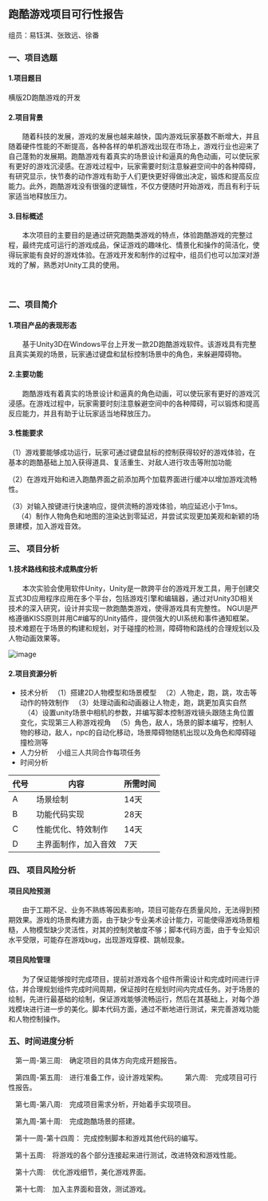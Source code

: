 ## 跑酷游戏项目可行性报告

组员：易钰淇、张致远、徐番

### 一、项目选题

#### 1.项目题目

横版2D跑酷游戏的开发

#### 2.项目背景

　　随着科技的发展，游戏的发展也越来越快，国内游戏玩家基数不断增大，并且随着硬件性能的不断提高，各种各样的单机游戏出现在市场上，游戏行业也迎来了自己蓬勃的发展期。跑酷游戏有着真实的场景设计和逼真的角色动画，可以使玩家有更好的游戏沉浸感。在游戏过程中，玩家需要时刻注意躲避空间中的各种障碍，有研究显示，快节奏的动作游戏有助于人们更快更好得做出决定，锻炼和提高反应能力。此外，跑酷游戏没有很强的逻辑性，不仅方便随时开始游戏，而且有利于玩家适当地释放压力。

#### 3.目标概述

　　本次项目的主要目的是通过研究跑酷类游戏的特点，体验跑酷游戏的完整过程，最终完成可运行的游戏成品，保证游戏的趣味化、情景化和操作的简洁化，使得玩家能有良好的游戏体验。在游戏开发和制作的过程中，组员们也可以加深对游戏的了解，熟悉对Unity工具的使用。

　

### 二、项目简介

#### 1.项目产品的表现形态

　　基于Unity3D在Windows平台上开发一款2D跑酷游戏软件。该游戏具有完整且真实美观的场景，玩家通过键盘和鼠标控制场景中的角色，来躲避障碍物。

#### 2.主要功能

　　跑酷游戏有着真实的场景设计和逼真的角色动画，可以使玩家有更好的游戏沉浸感。在游戏过程中，玩家需要时刻注意躲避空间中的各种障碍，可以锻炼和提高反应能力，并且有助于让玩家适当地释放压力。

#### 3.性能要求

（1）游戏要能够成功运行，玩家可通过键盘鼠标的控制获得较好的游戏体验，在基本的跑酷基础上加入获得道具、复活重生、对敌人进行攻击等附加功能

（2）在游戏开始和进入跑酷界面之前添加两个加载界面进行缓冲以增加游戏流畅性。

（3）对输入按键进行快速响应，提供流畅的游戏体验，响应延迟小于1ms。
　
（4）制作人物角色和地图的渲染达到零延迟，并尝试实现更加美观和新颖的场景建模，加入游戏音效。

### 三、 项目分析

#### 1.技术路线和技术成熟度分析

　　本次实验会使用软件Unity，Unity是一款跨平台的游戏开发工具，用于创建交互式3D应用程序应用在多个平台，包括游戏引擎和编辑器，通过对Unity3D相关技术的深入研究，设计并实现一款跑酷类游戏，使得游戏具有完整性。 NGUI是严格遵循KISS原则并用C#编写的Unity插件，提供强大的UI系统和事件通知框架。技术难题在于场景的构建和规划，对于碰撞的检测，障碍物和路线的合理规划以及人物动画效果等。

![image](C:\Users\Administrator\Desktop\image.jpg)

#### 2.项目资源分析

* 技术分析
  　（1）搭建2D人物模型和场景模型
  　（2）人物走，跑，跳，攻击等动作的特效制作
  　（3）处理动画和动画器让人物走，跑，跳更加真实自然
  　（4）设置unity场景中相机的参数，并编写脚本控制游戏镜头跟随主角位置变化，实现第三人称游戏视角
  　（5）角色，敌人，场景的脚本编写，控制人物的移动，敌人，npc的自动化移动，场景障碍物随机出现以及角色和障碍碰撞检测等
* 人力分析
  　小组三人共同合作每项任务
* 时间分析
  
 | 代号 | 内容                 | 所需时间 |
  | ------ | ---------------------- | ---------- |
  | A    | 场景绘制             | 14天     |
  | B    | 功能代码实现         | 28天     |
  | C    | 性能优化、特效制作   | 14天     |
  | D    | 主界面制作，加入音效 | 7天      |
  
  

### 四、 项目风险分析

#### 项目风险预测

　　由于工期不足、业务不熟练等因素影响，项目可能存在质量风险，无法得到预期效果。游戏的场景构建方面，由于缺少专业美术设计能力，可能使得游戏场景粗糙，人物模型缺少灵活性，对其的控制灵敏度不够；脚本代码方面，由于专业知识水平受限，可能存在游戏bug，出现游戏穿模、跳帧现象。

#### 项目风险管理　　

　　为了保证能够按时完成项目，提前对游戏各个组件所需设计和完成时间进行评估，并合理规划组件完成时间周期，保证按时在规划时间内完成任务。对于场景的绘制，先进行最基础的绘制，保证游戏能够流畅运行，然后在其基础上，对每个游戏模块进行进一步的美化。脚本代码方面，通过不断地进行测试，来完善游戏功能和人物控制操作。

### 五、时间进度分析

　第一周-第三周:　确定项目的具体方向完成开题报告。

　第四周-第五周:　进行准备工作，设计游戏架构。
　
　第六周:　完成项目可行性报告。

　第七周-第八周:　完成项目需求分析，开始着手实现项目。

　第九周-第十周:　完成跑酷场景的搭建。

　第十一周-第十四周： 完成控制脚本和游戏其他代码的编写。

　第十五周:　将游戏的各个部分连接起来进行测试，改进特效和游戏性能。　　

　第十六周:　优化游戏细节，美化游戏界面。　

　第十七周:　加入主界面和音效，测试游戏。


